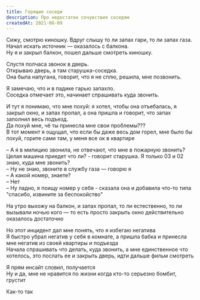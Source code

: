 ```yaml
---
title: Горящие соседи
description: Про недостаток сочувствия соседям
createdAt: 2021-06-09
---
```


Сижу, смотрю киношку. 
Вдруг слышу то ли запах гари, то ли запах газа.<br>
Начал искать источник — оказалось с балкона.<br>
Ну я и закрыл балкон, пошел дальше смотреть киношку.

Спустя полчаса звонок в дверь.<br>
Открываю дверь, а там старушка-соседка.<br>
 Она была напугана, говорит, что я не сплю, решила, мне позвонить.

Я замечаю, что и в падике гарью запахло.<br>
Соседка отмечает это, начинает спрашивать куда звонить. 

И тут я понимаю, что <span class="tracking-widest	font-bold">мне похуй</span>: я хотел, чтобы она отъебалась, я закрыл окно, и запах пропал, а она пришла и говорит, что запах заполнил весь подъезд.<br>
Да похуй мне, чё ты принесла мне свои проблемы???<br>
В тот момент я ощущал, что если бы даже весь дом горел, мне было бы похуй, горите сами там, у меня все ок в квартире

– А я в милицию звонила, не отвечают, что мне в пожарную звонить? Целая машина приедет что ли? - говорит старушка. Я только 03 и 02 знаю, куда мне звонить?<br>
– Ну не знаю, звоните в службу газа — говорю я<br>
– А какой номер, знаете?<br>
– Нет<br>
– Ну ладно, я поищу номер у себя - сказала она и добавила что-то типа "спасибо, извините за беспокойство"

На утро выхожу на балкон, и запах пропал, то ли естественно, то ли вызывали ночью кого — то есть просто закрыть окно действительно оказалось достаточно<br>

Но этот инцидент дал мне понять, что я избегаю негатива<br>
Я быстро убрал негатив у себя в комнате, а пришла бабка и принесла мне негатив из своей квартиры и подъезда<br>
Начала спрашивать что делать, куда звонить, а мне единственное что хотелось, это послать ее и закрыть дверь, идти дальше фильм смотреть<br>

Я прям инсайт словил, получается<br>
Ну и да, мне не нравится по жизни когда кто-то серьезно бомбит, грустит

Как-то так
